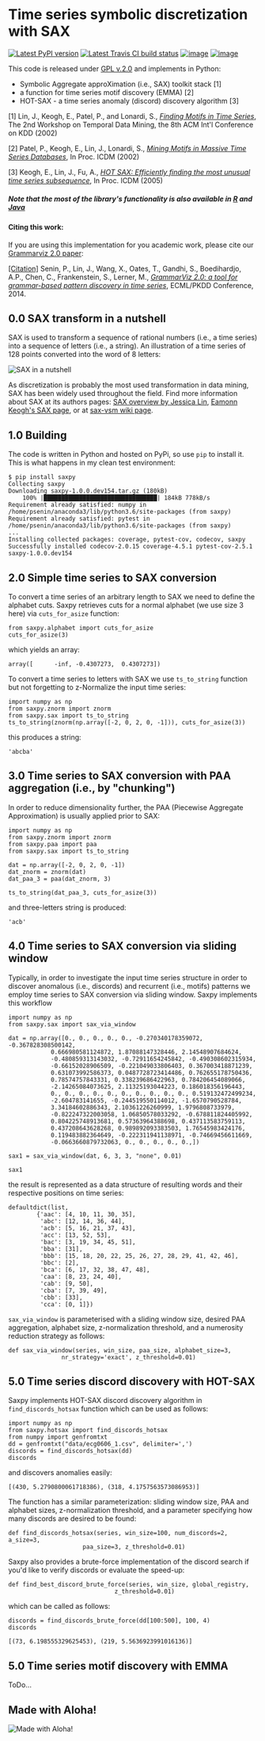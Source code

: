 Time series symbolic discretization with SAX
====
[![Latest PyPI version](https://img.shields.io/pypi/v/saxpy.svg)](https://pypi.python.org/pypi/saxpy)
[![Latest Travis CI build status](https://travis-ci.org/seninp/saxpy.png)](https://travis-ci.org/seninp/saxpy)
[![image](https://codecov.io/gh/seninp/saxpy/branch/master/graph/badge.svg)](https://codecov.io/gh/seninp/saxpy)
[![image](http://img.shields.io/:license-gpl2-green.svg)](http://www.gnu.org/licenses/gpl-2.0.html)


This code is released under [GPL v.2.0](https://www.gnu.org/licenses/old-licenses/gpl-2.0.en.html) and implements in Python:
  * Symbolic Aggregate approXimation (i.e., SAX) toolkit stack [1]
  * a function for time series motif discovery (EMMA) [2]
  * HOT-SAX - a time series anomaly (discord) discovery algorithm [3]

[1] Lin, J., Keogh, E., Patel, P., and Lonardi, S., 
[*Finding Motifs in Time Series*](http://cs.gmu.edu/~jessica/Lin_motif.pdf), 
The 2nd Workshop on Temporal Data Mining, the 8th ACM Int'l Conference on KDD (2002)

[2] Patel, P., Keogh, E., Lin, J., Lonardi, S., 
[*Mining Motifs in Massive Time Series Databases*](http://www.cs.gmu.edu/~jessica/publications/motif_icdm02.pdf), 
In Proc. ICDM (2002)

[3] Keogh, E., Lin, J., Fu, A.,
[*HOT SAX: Efficiently finding the most unusual time series subsequence*](http://www.cs.ucr.edu/~eamonn/HOT%20SAX%20%20long-ver.pdf),
In Proc. ICDM (2005)

##### Note that the most of the library's functionality is also available in [R](https://github.com/jMotif/jmotif-R) and [Java](https://github.com/jMotif/SAX)


#### Citing this work:

If you are using this implementation for you academic work, please cite our [Grammarviz 2.0 paper](http://link.springer.com/chapter/10.1007/978-3-662-44845-8_37):

[[Citation]](https://raw.githubusercontent.com/jMotif/SAX/master/citation.bib) Senin, P., Lin, J., Wang, X., Oates, T., Gandhi, S., Boedihardjo, A.P., Chen, C., Frankenstein, S., Lerner, M.,  [*GrammarViz 2.0: a tool for grammar-based pattern discovery in time series*](http://csdl.ics.hawaii.edu/techreports/2014/14-06/14-06.pdf), ECML/PKDD Conference, 2014.

0.0 SAX transform in a nutshell
------------
SAX is used to transform a sequence of rational numbers (i.e., a time series) into a sequence of letters (i.e., a string). An illustration of a time series of 128 points converted into the word of 8 letters:

![SAX in a nutshell](https://raw.githubusercontent.com/jMotif/SAX/master/src/resources/sax_transform.png)

As discretization is probably the most used transformation in data mining, SAX has been widely used throughout the field. Find more information about SAX at its authors pages: [SAX overview by Jessica Lin](http://cs.gmu.edu/~jessica/sax.htm), [Eamonn Keogh's SAX page](http://www.cs.ucr.edu/~eamonn/SAX.htm), or at [sax-vsm wiki page](http://jmotif.github.io/sax-vsm_site/morea/algorithm/SAX.html).

1.0 Building
------------
The code is written in Python and hosted on PyPi, so use `pip` to install it. This is what happens in my clean test environment:

	$ pip install saxpy
	Collecting saxpy
  	Downloading saxpy-1.0.0.dev154.tar.gz (180kB)
    	100% |████████████████████████████████| 184kB 778kB/s 
	Requirement already satisfied: numpy in /home/psenin/anaconda3/lib/python3.6/site-packages (from saxpy)
	Requirement already satisfied: pytest in /home/psenin/anaconda3/lib/python3.6/site-packages (from saxpy)
	...
	Installing collected packages: coverage, pytest-cov, codecov, saxpy
	Successfully installed codecov-2.0.15 coverage-4.5.1 pytest-cov-2.5.1 saxpy-1.0.0.dev154



2.0 Simple time series to SAX conversion
------------
To convert a time series of an arbitrary length to SAX we need to define the alphabet cuts. Saxpy retrieves cuts for a normal alphabet (we use size 3 here) via `cuts_for_asize` function:

	from saxpy.alphabet import cuts_for_asize
	cuts_for_asize(3)

which yields an array:

	array([      -inf, -0.4307273,  0.4307273])

To convert a time series to letters with SAX we use `ts_to_string` function but not forgetting to z-Normalize the input time series:

	import numpy as np
	from saxpy.znorm import znorm
	from saxpy.sax import ts_to_string
	ts_to_string(znorm(np.array([-2, 0, 2, 0, -1])), cuts_for_asize(3))

this produces a string:

	'abcba'

3.0 Time series to SAX conversion with PAA aggregation (i.e., by "chunking")
------------
In order to reduce dimensionality further, the PAA (Piecewise Aggregate Approximation) is usually applied prior to SAX:
	
	import numpy as np
	from saxpy.znorm import znorm
	from saxpy.paa import paa
	from saxpy.sax import ts_to_string
	
	dat = np.array([-2, 0, 2, 0, -1])
	dat_znorm = znorm(dat)
	dat_paa_3 = paa(dat_znorm, 3)
	
	ts_to_string(dat_paa_3, cuts_for_asize(3))

and three-letters string is produced:

	'acb'


4.0 Time series to SAX conversion via sliding window
------------
Typically, in order to investigate the input time series structure in order to discover anomalous (i.e., discords) and recurrent (i.e., motifs) patterns we employ time series to SAX conversion via sliding window. Saxpy implements this workflow 
	
	import numpy as np
	from saxpy.sax import sax_via_window

	dat = np.array([0., 0., 0., 0., 0., -0.270340178359072, -0.367828308500142,
                0.666980581124872, 1.87088147328446, 2.14548907684624,
                -0.480859313143032, -0.72911654245842, -0.490308602315934,
                -0.66152028906509, -0.221049033806403, 0.367003418871239,
                0.631073992586373, 0.0487728723414486, 0.762655178750436,
                0.78574757843331, 0.338239686422963, 0.784206454089066,
                -2.14265084073625, 2.11325193044223, 0.186018356196443,
                0., 0., 0., 0., 0., 0., 0., 0., 0., 0., 0.519132472499234,
                -2.604783141655, -0.244519550114012, -1.6570790528784,
                3.34184602886343, 2.10361226260999, 1.9796808733979,
                -0.822247322003058, 1.06850578033292, -0.678811824405992,
                0.804225748913681, 0.57363964388698, 0.437113583759113,
                0.437208643628268, 0.989892093383503, 1.76545983424176,
                0.119483882364649, -0.222311941138971, -0.74669456611669,
                -0.0663660879732063, 0., 0., 0., 0., 0.,])

	sax1 = sax_via_window(dat, 6, 3, 3, "none", 0.01)
	
	sax1

the result is represented as a data structure of resulting words and their respective positions on time series:

	defaultdict(list,
            {'aac': [4, 10, 11, 30, 35],
             'abc': [12, 14, 36, 44],
             'acb': [5, 16, 21, 37, 43],
             'acc': [13, 52, 53],
             'bac': [3, 19, 34, 45, 51],
             'bba': [31],
             'bbb': [15, 18, 20, 22, 25, 26, 27, 28, 29, 41, 42, 46],
             'bbc': [2],
             'bca': [6, 17, 32, 38, 47, 48],
             'caa': [8, 23, 24, 40],
             'cab': [9, 50],
             'cba': [7, 39, 49],
             'cbb': [33],
             'cca': [0, 1]})

`sax_via_window` is parameterised with a sliding window size, desired PAA aggregation, alphabet size, z-normalization threshold, and a numerosity reduction strategy as follows: 

	def sax_via_window(series, win_size, paa_size, alphabet_size=3,
                   nr_strategy='exact', z_threshold=0.01)


5.0 Time series discord discovery with HOT-SAX
------------
Saxpy implements HOT-SAX discord discovery algorithm in `find_discords_hotsax` function which can be used as follows:
	
	import numpy as np
	from saxpy.hotsax import find_discords_hotsax
	from numpy import genfromtxt
	dd = genfromtxt("data/ecg0606_1.csv", delimiter=',')  
	discords = find_discords_hotsax(dd)
	discords

and discovers anomalies easily:

	[(430, 5.2790800061718386), (318, 4.1757563573086953)]

The function has a similar parameterization: sliding window size, PAA and alphabet sizes, z-normalization threshold, and a parameter specifying how many discords are desired to be found:

	def find_discords_hotsax(series, win_size=100, num_discords=2, a_size=3,
                         paa_size=3, z_threshold=0.01)

Saxpy also provides a brute-force implementation of the discord search if you'd like to verify discords or evaluate the speed-up:

	def find_best_discord_brute_force(series, win_size, global_registry,
                                  z_threshold=0.01)
which can be called as follows:

	discords = find_discords_brute_force(dd[100:500], 100, 4)
	discords
	
	[(73, 6.198555329625453), (219, 5.5636923991016136)]
	

5.0 Time series motif discovery with EMMA
------------
ToDo...

## Made with Aloha!
![Made with Aloha!](https://raw.githubusercontent.com/GrammarViz2/grammarviz2_src/master/src/resources/assets/aloha.jpg)
